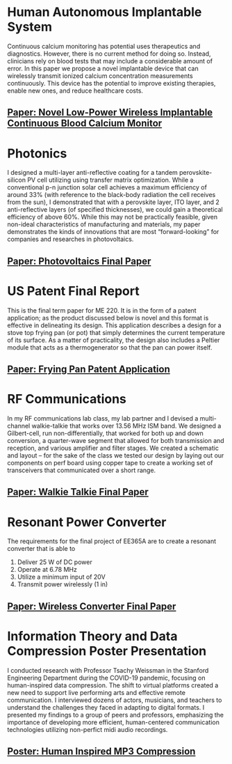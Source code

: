 # Human Autonomous Implantable System

Continuous calcium monitoring has potential uses therapeutics and diagnostics. However, there is no current method for doing so. Instead, clinicians rely on blood tests that may include a considerable amount of error. In this paper we propose a novel implantable device that can wirelessly transmit ionized calcium concentration measurements continuously. This device has the potential to improve existing therapies, enable new ones, and reduce healthcare costs.

## [Paper: Novel Low-Power Wireless Implantable Continuous Blood Calcium Monitor](EE303_Final_Project_Report.pdf)

# Photonics

I designed a multi-layer anti-reflective coating for a tandem perovskite-silicon PV cell utilizing using transfer matrix optimization. While a conventional p-n junction solar cell achieves a maximum efficiency of around 33% (with reference to the black-body radiation the cell receives from the sun), I demonstrated that with a perovskite layer, ITO layer, and 2 anti-reflective layers (of specified thicknesses), we could gain a theoretical efficiency of above 60%. While this may not be practically feasible, given non-ideal characteristics of manufacturing and materials, my paper demonstrates the kinds of innovations that are most “forward-looking” for companies and researches in photovoltaics. 

## [Paper: Photovoltaics Final Paper](PV_Optimize_Hoffman.pdf)

# US Patent Final Report

This is the final term paper for ME 220. It is in the form of a patent application; as the product discussed below is novel and this format is effective in delineating its design. This application describes a design for a stove top frying pan (or pot) that simply determines the current temperature of its surface. As a matter of practicality, the design also includes a Peltier module that acts as a thermogenerator so that the pan can power itself.

## [Paper: Frying Pan Patent Application](Term_Paper.pdf)

# RF Communications

In my RF communications lab class, my lab partner and I devised a multi-channel walkie-talkie that works over 13.56 MHz ISM band. We designed a Gilbert-cell, run non-differentially, that worked for both up and down conversion, a quarter-wave segment that allowed for both transmission and reception, and various amplifier and filter stages. We created a schematic and layout – for the sake of the class we tested our design by laying out our components on perf board using copper tape to create a working set of transceivers that communicated over a short range.

## [Paper: Walkie Talkie Final Paper](EE_133_Final_Project.pdf)

# Resonant Power Converter

The requirements for the final project of EE365A are to create a resonant converter that is able to
1. Deliver 25 W of DC power
2. Operate at 6.78 MHz
3. Utilize a minimum input of 20V
4. Transmit power wirelessly (1 in)

## [Paper: Wireless Converter Final Paper](EE_365A_Final_Report.pdf)

# Information Theory and Data Compression Poster Presentation

I conducted research with Professor Tsachy Weissman in the Stanford Engineering Department during the COVID-19 pandemic, focusing on human-inspired data compression. The shift to virtual platforms created a new need to support live performing arts and effective remote communication. I interviewed dozens of actors, musicians, and teachers to understand the challenges they faced in adapting to digital formats. I presented my findings to a group of peers and professors, emphasizing the importance of developing more efficient, human-centered communication technologies utilizing non-perfict midi audio recordings. 

## [Poster: Human Inspired MP3 Compression](HI_Music_Compression.pdf)
